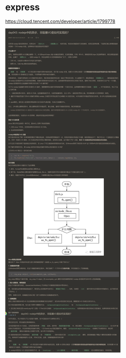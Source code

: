 # express

https://cloud.tencent.com/developer/article/1799778

![nodejs中的异步、非阻塞I/O是如何实现的？](https://raw.githubusercontent.com/HongXiaoHong/images/main/picture/20230725225611.png)